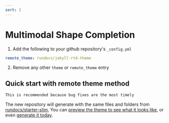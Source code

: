 ```yaml
---
sort: 2
---
```


# Multimodal Shape Completion

1. Add the following to your github repository's `_config.yml`

```yml
remote_theme: rundocs/jekyll-rtd-theme
```

2. Remove any other `theme` or `remote_theme` entry

## Quick start with remote theme method

```tip
This is recommended because bug fixes are the most timely
```

The new repository will generate with the same files and folders from [rundocs/starter-slim][repo], You can [preview the theme to see what it looks like][preview], or even [generate it today][generate].

[repo]: https://github.com/rundocs/starter-slim/
[preview]: https://rundocs.github.io/starter-slim/
[generate]: https://github.com/rundocs/starter-slim/generate
